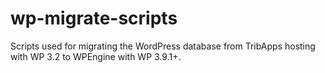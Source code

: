 wp-migrate-scripts
==================

Scripts used for migrating the WordPress database from TribApps hosting with WP 3.2 to WPEngine with WP 3.9.1+.
